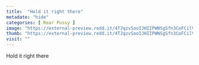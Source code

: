 ```yaml
---
title:  "Hold it right there"
metadate: "hide"
categories: [ Rear Pussy ]
image: "https://external-preview.redd.it/4TJqzvSooIJHIIPWNSgSfn3CoFCilVS8MV7iv_eYurA.jpg?auto=webp&s=b301eff5a226d6f0c0a51da7dea9262518ee4de7"
thumb: "https://external-preview.redd.it/4TJqzvSooIJHIIPWNSgSfn3CoFCilVS8MV7iv_eYurA.jpg?width=1080&crop=smart&auto=webp&s=6a53a6e60c37a44ac4ef6d820ba9fbf43fffca4f"
visit: ""
---
```

Hold it right there
